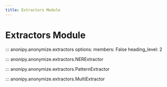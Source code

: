 ```yaml
---
title: Extractors Module
---
```


# Extractors Module

::: anonipy.anonymize.extractors
    options:
        members: False
        heading_level: 2

::: anonipy.anonymize.extractors.NERExtractor

::: anonipy.anonymize.extractors.PatternExtractor

::: anonipy.anonymize.extractors.MultiExtractor